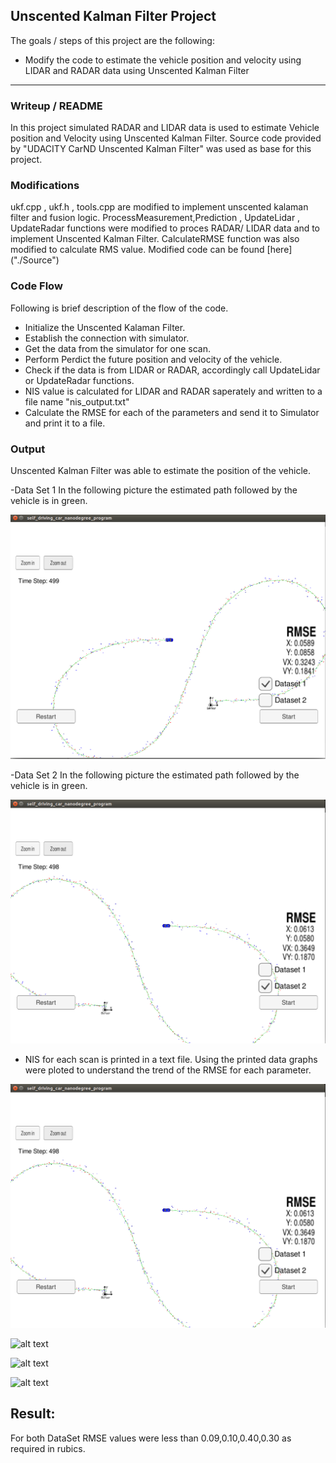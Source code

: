 ## **Unscented Kalman Filter Project**

The goals / steps of this project are the following:
* Modify the code to estimate the vehicle position and velocity using LIDAR and RADAR data using Unscented Kalman Filter


[//]: # (Image References)

[image1]: ./Output/Dataset1.png 
[image2]: ./Output/Dataset2.png 
[image3]: ./Output/Py_RMSE.png
[image4]: ./Output/Vx_RMSE.png
[image5]: ./Output/Vy_RMSE.png


---
### Writeup / README
In this project simulated RADAR and LIDAR data is used to estimate Vehicle position and Velocity using Unscented Kalman Filter. Source code provided by "UDACITY CarND Unscented Kalman Filter" was used as base for this project. 

### Modifications
ukf.cpp , ukf.h , tools.cpp are modified to implement unscented kalaman filter and fusion logic. ProcessMeasurement,Prediction , UpdateLidar , UpdateRadar functions were modified to proces RADAR/ LIDAR data and to implement Unscented Kalman Filter. CalculateRMSE function was also modified to calculate RMS value. Modified code can be found [here] ("./Source")

### Code Flow
Following is brief description of the flow of the code.
- Initialize the Unscented Kalaman Filter. 
- Establish the connection with simulator.
- Get the data from the simulator for one scan.
- Perform Perdict the future position and velocity of the vehicle.
- Check if the data is from LIDAR or RADAR, accordingly call UpdateLidar or UpdateRadar functions.
- NIS value is calculated for LIDAR and RADAR saperately and written to a file name "nis_output.txt"
- Calculate the RMSE for each of the parameters and send it to Simulator and print it to a file.

### Output
Unscented Kalman Filter was able to estimate the position of the vehicle. 

-Data Set 1 In the following picture the estimated path followed by the vehicle is in green. 

![alt text][image1]

-Data Set 2 In the following picture the estimated path followed by the vehicle is in green. 

![alt text][image2]

- NIS for each scan is printed in a text file. Using the printed data graphs were ploted to understand the trend of the RMSE for each parameter. 


![alt text][image2]

![alt text][image3]

![alt text][image4]

![alt text][image5]

## Result:
For both DataSet RMSE values were less than 0.09,0.10,0.40,0.30 as required in rubics. 

